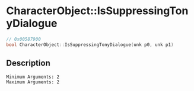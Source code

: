 # CharacterObject::IsSuppressingTonyDialogue
```c
// 0x00587900
bool CharacterObject::IsSuppressingTonyDialogue(unk p0, unk p1)
```
## Description
```
Minimum Arguments: 2
Maximum Arguments: 2
```

